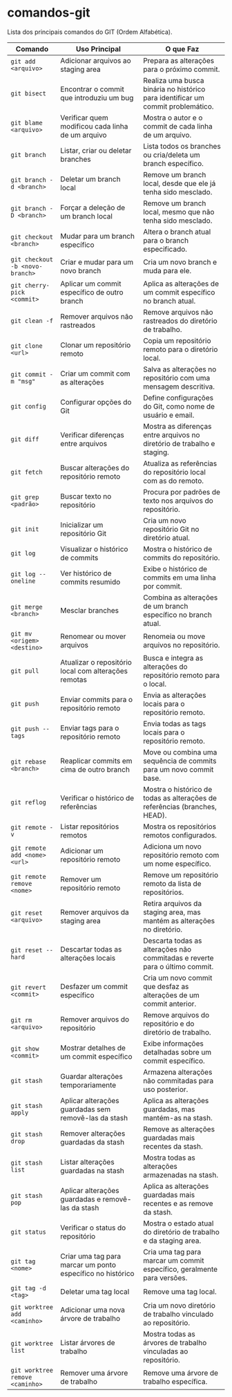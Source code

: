 # comandos-git
Lista dos principais comandos do GIT (Ordem Alfabética).

| Comando                        | Uso Principal                                                                 | O que Faz                                                                 |
|--------------------------------|-------------------------------------------------------------------------------|---------------------------------------------------------------------------|
| `git add <arquivo>`            | Adicionar arquivos ao staging area                                           | Prepara as alterações para o próximo commit.                             |
| `git bisect`                   | Encontrar o commit que introduziu um bug                                     | Realiza uma busca binária no histórico para identificar um commit problemático. |
| `git blame <arquivo>`          | Verificar quem modificou cada linha de um arquivo                            | Mostra o autor e o commit de cada linha de um arquivo.                   |
| `git branch`                   | Listar, criar ou deletar branches                                            | Lista todos os branches ou cria/deleta um branch específico.             |
| `git branch -d <branch>`       | Deletar um branch local                                                     | Remove um branch local, desde que ele já tenha sido mesclado.            |
| `git branch -D <branch>`       | Forçar a deleção de um branch local                                         | Remove um branch local, mesmo que não tenha sido mesclado.               |
| `git checkout <branch>`        | Mudar para um branch específico                                              | Altera o branch atual para o branch especificado.                        |
| `git checkout -b <novo-branch>`| Criar e mudar para um novo branch                                            | Cria um novo branch e muda para ele.                                     |
| `git cherry-pick <commit>`     | Aplicar um commit específico de outro branch                              | Aplica as alterações de um commit específico no branch atual.            |
| `git clean -f`                 | Remover arquivos não rastreados                                              | Remove arquivos não rastreados do diretório de trabalho.                 |
| `git clone <url>`              | Clonar um repositório remoto                                                 | Copia um repositório remoto para o diretório local.                      |
| `git commit -m "msg"`          | Criar um commit com as alterações                                            | Salva as alterações no repositório com uma mensagem descritiva.          |
| `git config`                   | Configurar opções do Git                                                     | Define configurações do Git, como nome de usuário e email.               |
| `git diff`                     | Verificar diferenças entre arquivos                                          | Mostra as diferenças entre arquivos no diretório de trabalho e staging.  |
| `git fetch`                    | Buscar alterações do repositório remoto                                      | Atualiza as referências do repositório local com as do remoto.           |
| `git grep <padrão>`            | Buscar texto no repositório                                                  | Procura por padrões de texto nos arquivos do repositório.                |
| `git init`                     | Inicializar um repositório Git                                               | Cria um novo repositório Git no diretório atual.                         |
| `git log`                      | Visualizar o histórico de commits                                            | Mostra o histórico de commits do repositório.                            |
| `git log --oneline`            | Ver histórico de commits resumido                                            | Exibe o histórico de commits em uma linha por commit.                    |
| `git merge <branch>`           | Mesclar branches                                                             | Combina as alterações de um branch específico no branch atual.           |
| `git mv <origem> <destino>`    | Renomear ou mover arquivos                                              | Renomeia ou move arquivos no repositório.                                |
| `git pull`                     | Atualizar o repositório local com alterações remotas                         | Busca e integra as alterações do repositório remoto para o local.        |
| `git push`                     | Enviar commits para o repositório remoto                                     | Envia as alterações locais para o repositório remoto.                    |
| `git push --tags`              | Enviar tags para o repositório remoto                                        | Envia todas as tags locais para o repositório remoto.                    |
| `git rebase <branch>`          | Reaplicar commits em cima de outro branch                                    | Move ou combina uma sequência de commits para um novo commit base.       |
| `git reflog`                   | Verificar o histórico de referências                                         | Mostra o histórico de todas as alterações de referências (branches, HEAD). |
| `git remote -v`                | Listar repositórios remotos                                                  | Mostra os repositórios remotos configurados.                             |
| `git remote add <nome> <url>`  | Adicionar um repositório remoto                                              | Adiciona um novo repositório remoto com um nome específico.              |
| `git remote remove <nome>`     | Remover um repositório remoto                                                | Remove um repositório remoto da lista de repositórios.                   |
| `git reset <arquivo>`          | Remover arquivos da staging area                                             | Retira arquivos da staging area, mas mantém as alterações no diretório.  |
| `git reset --hard`             | Descartar todas as alterações locais                                         | Descarta todas as alterações não commitadas e reverte para o último commit. |
| `git revert <commit>`          | Desfazer um commit específico                                                | Cria um novo commit que desfaz as alterações de um commit anterior.      |
| `git rm <arquivo>`             | Remover arquivos do repositório                                              | Remove arquivos do repositório e do diretório de trabalho.               |
| `git show <commit>`            | Mostrar detalhes de um commit específico                                     | Exibe informações detalhadas sobre um commit específico.                 |
| `git stash`                    | Guardar alterações temporariamente                                           | Armazena alterações não commitadas para uso posterior.                   |
| `git stash apply`              | Aplicar alterações guardadas sem removê-las da stash                         | Aplica as alterações guardadas, mas mantém-as na stash.                  |
| `git stash drop`               | Remover alterações guardadas da stash                                        | Remove as alterações guardadas mais recentes da stash.                   |
| `git stash list`               | Listar alterações guardadas na stash                                         | Mostra todas as alterações armazenadas na stash.                         |
| `git stash pop`                | Aplicar alterações guardadas e removê-las da stash                           | Aplica as alterações guardadas mais recentes e as remove da stash.       |
| `git status`                   | Verificar o status do repositório                                            | Mostra o estado atual do diretório de trabalho e da staging area.        |
| `git tag <nome>`               | Criar uma tag para marcar um ponto específico no histórico                   | Cria uma tag para marcar um commit específico, geralmente para versões.  |
| `git tag -d <tag>`             | Deletar uma tag local                                                        | Remove uma tag local.                                                    |
| `git worktree add <caminho>`   | Adicionar uma nova árvore de trabalho                                        | Cria um novo diretório de trabalho vinculado ao repositório.             |
| `git worktree list`            | Listar árvores de trabalho                                                   | Mostra todas as árvores de trabalho vinculadas ao repositório.           |
| `git worktree remove <caminho>`| Remover uma árvore de trabalho                                               | Remove uma árvore de trabalho específica.                                |
